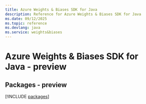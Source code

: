 ```yaml
---
title: Azure Weights & Biases SDK for Java
description: Reference for Azure Weights & Biases SDK for Java
ms.date: 09/12/2025
ms.topic: reference
ms.devlang: java
ms.service: weights&biases
---
```

# Azure Weights & Biases SDK for Java - preview
## Packages - preview
[!INCLUDE [packages](weights-&-biases-index.md)]